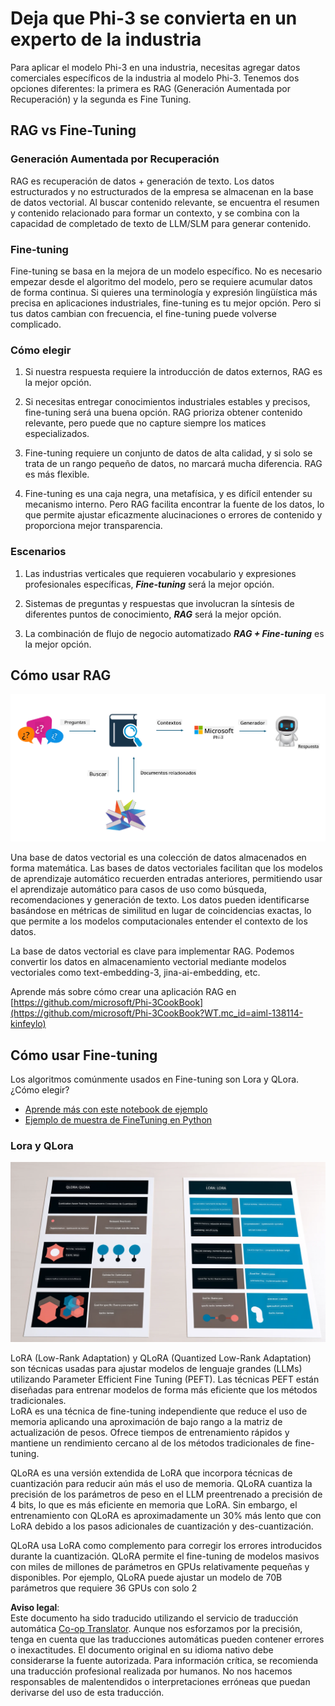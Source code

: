 <!--
CO_OP_TRANSLATOR_METADATA:
{
  "original_hash": "743d7e9cb9c4e8ea642d77bee657a7fa",
  "translation_date": "2025-05-07T10:22:50+00:00",
  "source_file": "md/03.FineTuning/LetPhi3gotoIndustriy.md",
  "language_code": "es"
}
-->
# **Deja que Phi-3 se convierta en un experto de la industria**

Para aplicar el modelo Phi-3 en una industria, necesitas agregar datos comerciales específicos de la industria al modelo Phi-3. Tenemos dos opciones diferentes: la primera es RAG (Generación Aumentada por Recuperación) y la segunda es Fine Tuning.

## **RAG vs Fine-Tuning**

### **Generación Aumentada por Recuperación**

RAG es recuperación de datos + generación de texto. Los datos estructurados y no estructurados de la empresa se almacenan en la base de datos vectorial. Al buscar contenido relevante, se encuentra el resumen y contenido relacionado para formar un contexto, y se combina con la capacidad de completado de texto de LLM/SLM para generar contenido.

### **Fine-tuning**

Fine-tuning se basa en la mejora de un modelo específico. No es necesario empezar desde el algoritmo del modelo, pero se requiere acumular datos de forma continua. Si quieres una terminología y expresión lingüística más precisa en aplicaciones industriales, fine-tuning es tu mejor opción. Pero si tus datos cambian con frecuencia, el fine-tuning puede volverse complicado.

### **Cómo elegir**

1. Si nuestra respuesta requiere la introducción de datos externos, RAG es la mejor opción.

2. Si necesitas entregar conocimientos industriales estables y precisos, fine-tuning será una buena opción. RAG prioriza obtener contenido relevante, pero puede que no capture siempre los matices especializados.

3. Fine-tuning requiere un conjunto de datos de alta calidad, y si solo se trata de un rango pequeño de datos, no marcará mucha diferencia. RAG es más flexible.

4. Fine-tuning es una caja negra, una metafísica, y es difícil entender su mecanismo interno. Pero RAG facilita encontrar la fuente de los datos, lo que permite ajustar eficazmente alucinaciones o errores de contenido y proporciona mejor transparencia.

### **Escenarios**

1. Las industrias verticales que requieren vocabulario y expresiones profesionales específicas, ***Fine-tuning*** será la mejor opción.

2. Sistemas de preguntas y respuestas que involucran la síntesis de diferentes puntos de conocimiento, ***RAG*** será la mejor opción.

3. La combinación de flujo de negocio automatizado ***RAG + Fine-tuning*** es la mejor opción.

## **Cómo usar RAG**

![rag](../../../../translated_images/rag.2014adc59e6f6007bafac13e800a6cbc3e297fbb9903efe20a93129bd13987e9.es.png)

Una base de datos vectorial es una colección de datos almacenados en forma matemática. Las bases de datos vectoriales facilitan que los modelos de aprendizaje automático recuerden entradas anteriores, permitiendo usar el aprendizaje automático para casos de uso como búsqueda, recomendaciones y generación de texto. Los datos pueden identificarse basándose en métricas de similitud en lugar de coincidencias exactas, lo que permite a los modelos computacionales entender el contexto de los datos.

La base de datos vectorial es clave para implementar RAG. Podemos convertir los datos en almacenamiento vectorial mediante modelos vectoriales como text-embedding-3, jina-ai-embedding, etc.

Aprende más sobre cómo crear una aplicación RAG en [https://github.com/microsoft/Phi-3CookBook](https://github.com/microsoft/Phi-3CookBook?WT.mc_id=aiml-138114-kinfeylo)

## **Cómo usar Fine-tuning**

Los algoritmos comúnmente usados en Fine-tuning son Lora y QLora. ¿Cómo elegir?
- [Aprende más con este notebook de ejemplo](../../../../code/04.Finetuning/Phi_3_Inference_Finetuning.ipynb)
- [Ejemplo de muestra de FineTuning en Python](../../../../code/04.Finetuning/FineTrainingScript.py)

### **Lora y QLora**

![lora](../../../../translated_images/qlora.e6446c988ee04ca08807488bb7d9e2c0ea7ef4af9d000fc6d13032b4ac2de18d.es.png)

LoRA (Low-Rank Adaptation) y QLoRA (Quantized Low-Rank Adaptation) son técnicas usadas para ajustar modelos de lenguaje grandes (LLMs) utilizando Parameter Efficient Fine Tuning (PEFT). Las técnicas PEFT están diseñadas para entrenar modelos de forma más eficiente que los métodos tradicionales.  
LoRA es una técnica de fine-tuning independiente que reduce el uso de memoria aplicando una aproximación de bajo rango a la matriz de actualización de pesos. Ofrece tiempos de entrenamiento rápidos y mantiene un rendimiento cercano al de los métodos tradicionales de fine-tuning.

QLoRA es una versión extendida de LoRA que incorpora técnicas de cuantización para reducir aún más el uso de memoria. QLoRA cuantiza la precisión de los parámetros de peso en el LLM preentrenado a precisión de 4 bits, lo que es más eficiente en memoria que LoRA. Sin embargo, el entrenamiento con QLoRA es aproximadamente un 30% más lento que con LoRA debido a los pasos adicionales de cuantización y des-cuantización.

QLoRA usa LoRA como complemento para corregir los errores introducidos durante la cuantización. QLoRA permite el fine-tuning de modelos masivos con miles de millones de parámetros en GPUs relativamente pequeñas y disponibles. Por ejemplo, QLoRA puede ajustar un modelo de 70B parámetros que requiere 36 GPUs con solo 2

**Aviso legal**:  
Este documento ha sido traducido utilizando el servicio de traducción automática [Co-op Translator](https://github.com/Azure/co-op-translator). Aunque nos esforzamos por la precisión, tenga en cuenta que las traducciones automáticas pueden contener errores o inexactitudes. El documento original en su idioma nativo debe considerarse la fuente autorizada. Para información crítica, se recomienda una traducción profesional realizada por humanos. No nos hacemos responsables de malentendidos o interpretaciones erróneas que puedan derivarse del uso de esta traducción.